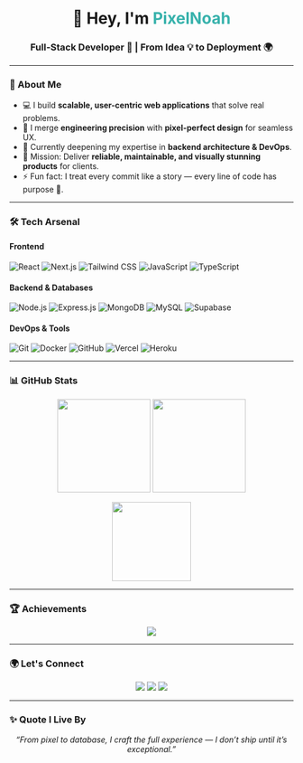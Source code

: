 <!-- Premium GitHub Profile README for PixelNoah-ui -->

<h1 align="center">👋 Hey, I'm <span style="color:#38B2AC;">PixelNoah</span></h1>
<h3 align="center">Full-Stack Developer 🚀 | From Idea 💡 to Deployment 🌍</h3>

---

### 🌟 About Me
- 💻 I build **scalable, user-centric web applications** that solve real problems.  
- 🎨 I merge **engineering precision** with **pixel-perfect design** for seamless UX.  
- 🌱 Currently deepening my expertise in **backend architecture & DevOps**.  
- 🎯 Mission: Deliver **reliable, maintainable, and visually stunning products** for clients.  
- ⚡ Fun fact: I treat every commit like a story — every line of code has purpose 📖.  

---

### 🛠 Tech Arsenal

#### **Frontend**
![React](https://img.shields.io/badge/React-20232A?style=for-the-badge&logo=react)
![Next.js](https://img.shields.io/badge/Next.js-000?style=for-the-badge&logo=nextdotjs)
![Tailwind CSS](https://img.shields.io/badge/TailwindCSS-38B2AC?style=for-the-badge&logo=tailwindcss)
![JavaScript](https://img.shields.io/badge/JavaScript-F7DF1E?style=for-the-badge&logo=javascript&logoColor=black)
![TypeScript](https://img.shields.io/badge/TypeScript-007ACC?style=for-the-badge&logo=typescript&logoColor=white)

#### **Backend & Databases**
![Node.js](https://img.shields.io/badge/Node.js-43853D?style=for-the-badge&logo=node.js)
![Express.js](https://img.shields.io/badge/Express-404D59?style=for-the-badge&logo=express)
![MongoDB](https://img.shields.io/badge/MongoDB-4EA94B?style=for-the-badge&logo=mongodb)
![MySQL](https://img.shields.io/badge/MySQL-005C84?style=for-the-badge&logo=mysql)
![Supabase](https://img.shields.io/badge/Supabase-3ECF8E?style=for-the-badge&logo=supabase)

#### **DevOps & Tools**
![Git](https://img.shields.io/badge/Git-F05033?style=for-the-badge&logo=git&logoColor=white)
![Docker](https://img.shields.io/badge/Docker-0db7ed?style=for-the-badge&logo=docker&logoColor=white)
![GitHub](https://img.shields.io/badge/GitHub-000?style=for-the-badge&logo=github)
![Vercel](https://img.shields.io/badge/Vercel-000?style=for-the-badge&logo=vercel)
![Heroku](https://img.shields.io/badge/Heroku-430098?style=for-the-badge&logo=heroku)

---

### 📊 GitHub Stats
<p align="center">
  <img src="https://github-readme-stats.vercel.app/api?username=PixelNoah-ui&show_icons=true&theme=radical&hide_border=true" height="165" />
  <img src="https://github-readme-streak-stats.herokuapp.com?user=PixelNoah-ui&theme=radical&hide_border=true" height="165" />
</p>

<p align="center">
  <img src="https://github-readme-stats.vercel.app/api/top-langs/?username=PixelNoah-ui&layout=compact&theme=radical&hide_border=true" height="140"/>
</p>

---

### 🏆 Achievements
<p align="center">
  <img src="https://github-profile-trophy.vercel.app/?username=PixelNoah-ui&theme=radical&no-frame=true&margin-w=6&row=1&column=7" />
</p>

---

### 🌍 Let's Connect
<p align="center">
  <a href="mailto:pixelnoah8@gmail.com"><img src="https://img.shields.io/badge/Email-red?style=for-the-badge&logo=gmail&logoColor=white" /></a>
  <a href="https://www.linkedin.com/in/pixelnoah"><img src="https://img.shields.io/badge/LinkedIn-blue?style=for-the-badge&logo=linkedin&logoColor=white" /></a>
  <a href="https://github.com/PixelNoah-ui?tab=followers"><img src="https://img.shields.io/github/followers/PixelNoah-ui?label=Follow&style=for-the-badge&color=brightgreen" /></a>
</p>

---

### ✨ Quote I Live By
<p align="center">
  <i>“From pixel to database, I craft the full experience — I don’t ship until it’s exceptional.”</i>
</p>
